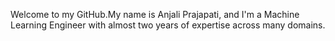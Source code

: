 Welcome to my GitHub.My name is Anjali Prajapati, and I'm a Machine Learning Engineer with almost two years of expertise across many domains.

<!---
iamanjaliprajapati/iamanjaliprajapati is a ✨ special ✨ repository because its `README.md` (this file) appears on your GitHub profile.
You can click the Preview link to take a look at your changes.
--->
